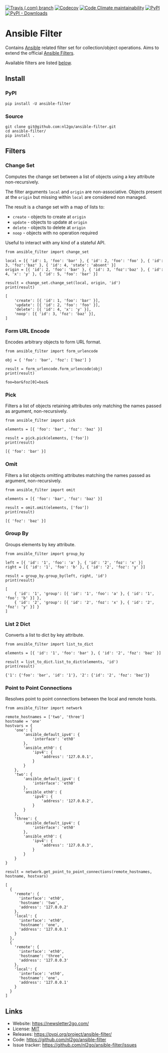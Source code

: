 [![Travis (.com) branch](https://img.shields.io/travis/com/nl2go/ansible-filter/master)](https://travis-ci.com/nl2go/ansible-filter)
[![Codecov](https://img.shields.io/codecov/c/github/nl2go/ansible-filter)](https://codecov.io/gh/nl2go/ansible-filter)
[![Code Climate maintainability](https://img.shields.io/codeclimate/maintainability/nl2go/ansible-filter)](https://codeclimate.com/github/nl2go/ansible-filter)
[![PyPI](https://img.shields.io/pypi/v/ansible-filter)](https://pypi.org/project/ansible-filter/#history)
[![PyPI - Downloads](https://img.shields.io/pypi/dm/ansible-filter)](https://pypi.org/project/ansible-filter/#files)

# Ansible Filter

Contains [Ansible](https://www.ansible.com/) related filter set for collection/object operations. Aims to extend the official
[Ansible Filters](https://docs.ansible.com/ansible/latest/user_guide/playbooks_filters.html).

Available filters are listed [below](#filters).

## Install

### PyPI

    pip install -U ansible-filter

### Source

    git clone git@github.com:nl2go/ansible-filter.git
    cd ansible-filter/
    pip install .

## Filters

### Change Set
Computes the change set between a list of objects using a key attribute non-recursively.

The filter arguments `local` and `origin` are non-associative. Objects present at the `origin` but missing
within `local` are considered non managed.

The result is a change set with a map of lists to:

- `create` - objects to create at `origin`
- `update` - objects to update at `origin`
- `delete` - objects to delete at `origin`
- `noop` - objects with no operation required

Useful to interact with any kind of a stateful API.


    from ansible_filter import change_set
    
    local = [{ 'id': 1, 'foo': 'bar' }, { 'id': 2, 'foo': 'foo' }, { 'id': 3, 'foz':'baz' }, { 'id': 4, 'state': 'absent' }]
    origin = [{ 'id': 2, 'foo': 'bar' }, { 'id': 3, 'foz':'baz' }, { 'id': 4, 'x': 'y' }, { 'id': 5, 'foo': 'bar' }]
    
    result = change_set.change_set(local, origin, 'id')
    print(result)  
    
    [
        'create': [{ 'id': 1, 'foo': 'bar' }],
        'update': [{ 'id': 2, 'foo': 'foo' }],
        'delete': [{ 'id': 4, 'x': 'y' }],
        'noop': [{ 'id': 3, 'foz': 'baz' }],
    ]

### Form URL Encode
Encodes arbitrary objects to form URL format.

    from ansible_filter import form_urlencode
    
    obj = { 'foo': 'bar', 'foz': ['baz'] }
    
    result = form_urlencode.form_urlencode(obj)
    print(result)

    foo=bar&foz[0]=baz&

### Pick
Filters a list of objects retaining attributes only matching the names passed as argument, non-recursively.

    from ansible_filter import pick
    
    elements = [{ 'foo': 'bar', 'foz': 'baz' }]
    
    result = pick.pick(elements, ['foo'])
    print(result)

    [{ 'foo': 'bar' }]
    
### Omit
Filters a list objects omitting attributes matching the names passed as argument, non-recursively.    

    from ansible_filter import omit
    
    elements = [{ 'foo': 'bar', 'foz': 'baz' }]
    
    result = omit.omit(elements, ['foo'])
    print(result)

    [{ 'foz': 'baz' }]

### Group By
Groups elements by key attribute.

    from ansible_filter import group_by
    
    left = [{ 'id': '1', 'foo': 'a' }, { 'id': '2', 'foz': 'x' }]
    right = [{ 'id': '1', 'foo': 'b' }, { 'id': '2', 'foz': 'y' }]
    
    result = group_by.group_by(left, right, 'id')
    print(result)

    [
        { 'id': '1', 'group': [{ 'id': '1', 'foo': 'a' }, { 'id': '1', 'foo': 'b' }] }, 
        { 'id': '2', 'group': [{ 'id': '2', 'foz': 'x' }, { 'id': '2', 'foz': 'y' }] }
    ]

### List 2 Dict
Converts a list to dict by key attribute.

    from ansible_filter import list_to_dict
    
    elements = [{ 'id': '1', 'foo': 'bar' }, { 'id': '2', 'foz': 'baz' }]
    
    result = list_to_dict.list_to_dict(elements, 'id')
    print(result)
    
    {'1': {'foo': 'bar', 'id': '1'}, '2': {'id': '2', 'foz': 'baz'}}

### Point to Point Connections
Resolves point to point connections between the local and remote hosts.

    from ansible_filter import network
    
    remote_hostnames = ['two', 'three']
    hostname = 'one'
    hostvars = {
        'one': {
            'ansible_default_ipv4': {
                'interface': 'eth0'
            },
            'ansible_eth0': {
                'ipv4': {
                    'address': '127.0.0.1',
                }
            }
        },
        'two': {
            'ansible_default_ipv4': {
                'interface': 'eth0'
            },
            'ansible_eth0': {
                'ipv4': {
                    'address': '127.0.0.2',
                }
            }
        },
        'three': {
            'ansible_default_ipv4': {
                'interface': 'eth0'
            },
            'ansible_eth0': {
                'ipv4': {
                    'address': '127.0.0.3',
                }
            }        
        }
    }
    
    result = network.get_point_to_point_connections(remote_hostnames, hostname, hostvars)

    [
      {
        'remote': {
          'interface': 'eth0',
          'hostname': 'two',
          'address': '127.0.0.2'
        },
        'local': {
          'interface': 'eth0',
          'hostname': 'one',
          'address': '127.0.0.1'
        }
      },
      {
        'remote': {
          'interface': 'eth0',
          'hostname': 'three',
          'address': '127.0.0.3'
        },
        'local': {
          'interface': 'eth0',
          'hostname': 'one',
          'address': '127.0.0.1'
        }
      }
    ]

## Links

*   Website: https://newsletter2go.com/
*   License: [MIT](https://github.com/nl2go/ansible-filter/blob/master/LICENSE.md)
*   Releases: https://pypi.org/project/ansible-filter/
*   Code: https://github.com/nl2go/ansible-filter
*   Issue tracker: https://github.com/nl2go/ansible-filter/issues

